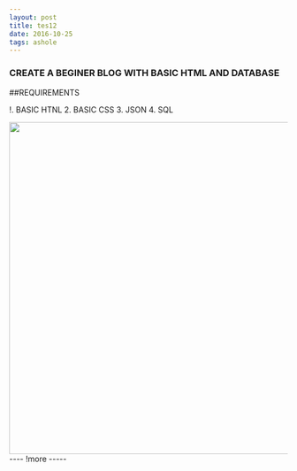 ```yaml
---
layout: post
title: tes12
date: 2016-10-25 
tags: ashole    
---
```



### CREATE A BEGINER BLOG WITH BASIC HTML AND DATABASE  


##REQUIREMENTS

!. BASIC HTNL 
2. BASIC CSS
3. JSON 
4. SQL

 <img src="http://i.imgur.com/RseUetA.png"  height="600" width="600" align="left" > 
 
 
 
 
 ---- !more -----
